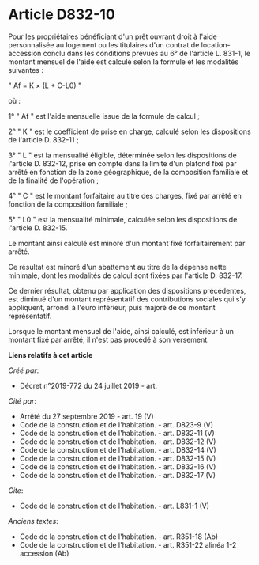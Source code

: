 # Article D832-10

Pour les propriétaires bénéficiant d'un prêt ouvrant droit à l'aide personnalisée au logement ou les titulaires d'un contrat
de location-accession conclu dans les conditions prévues au 6° de l'article L. 831-1, le montant mensuel de l'aide est
calculé selon la formule et les modalités suivantes : 

" Af = K × (L + C-L0) " 

où : 

1° " Af " est l'aide mensuelle issue de la formule de calcul ; 

2° " K " est le coefficient de prise en charge, calculé selon les dispositions de l'article D. 832-11 ; 

3° " L " est la mensualité éligible, déterminée selon les dispositions de l'article D. 832-12, prise en compte dans la limite
d'un plafond fixé par arrêté en fonction de la zone géographique, de la composition familiale et de la finalité de
l'opération ; 

4° " C " est le montant forfaitaire au titre des charges, fixé par arrêté en fonction de la composition familiale ; 

5° " L0 " est la mensualité minimale, calculée selon les dispositions de l'article D. 832-15. 

Le montant ainsi calculé est minoré d'un montant fixé forfaitairement par arrêté. 

Ce résultat est minoré d'un abattement au titre de la dépense nette minimale, dont les modalités de calcul sont fixées par
l'article D. 832-17. 

Ce dernier résultat, obtenu par application des dispositions précédentes, est diminué d'un montant représentatif des
contributions sociales qui s'y appliquent, arrondi à l'euro inférieur, puis majoré de ce montant représentatif. 

Lorsque le montant mensuel de l'aide, ainsi calculé, est inférieur à un montant fixé par arrêté, il n'est pas procédé à son
versement.

**Liens relatifs à cet article**

_Créé par_:

  - Décret n°2019-772 du 24 juillet 2019 - art.

_Cité par_:

  - Arrêté du 27 septembre 2019 - art. 19 (V)
  - Code de la construction et de l'habitation. - art. D823-9 (V)
  - Code de la construction et de l'habitation. - art. D832-11 (V)
  - Code de la construction et de l'habitation. - art. D832-12 (V)
  - Code de la construction et de l'habitation. - art. D832-14 (V)
  - Code de la construction et de l'habitation. - art. D832-15 (V)
  - Code de la construction et de l'habitation. - art. D832-16 (V)
  - Code de la construction et de l'habitation. - art. D832-17 (V)

_Cite_:

  - Code de la construction et de l'habitation. - art. L831-1 (V)

_Anciens textes_:

  - Code de la construction et de l'habitation. - art. R351-18 (Ab)
  - Code de la construction et de l'habitation. - art. R351-22 alinéa 1-2 accession (Ab)
